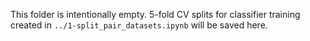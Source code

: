 This folder is intentionally empty. 5-fold CV splits for classifier training created in `../1-split_pair_datasets.ipynb` will be saved here.